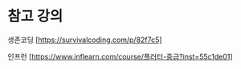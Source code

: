 # 참고 강의 

생존코딩 [https://survivalcoding.com/p/82f7c5]

인프런 [https://www.inflearn.com/course/플러터-중급?inst=55c1de01]
